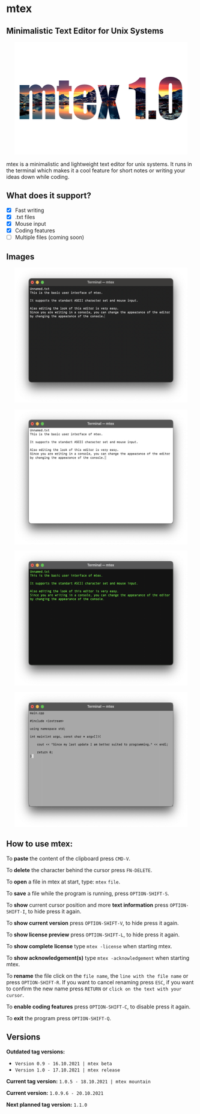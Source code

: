 # mtex

## Minimalistic Text Editor for Unix Systems ##


<p align="center">
  <img width="460" height="300" src="/Images/logo_mtex_1_0.png">
</p>


mtex is a minimalistic and lightweight text editor for unix systems. It runs in the terminal which makes it a cool feature for short notes or writing your ideas down while coding.

## What does it support? ##

- [x] Fast writing
- [x] .txt files
- [x] Mouse input
- [x] Coding features
- [ ] Multiple files (coming soon)

## Images ##

<p align="center">
  <img width="460" height="360" src="/Images/mtex_view_1_0.png">
</p>
<p align="center">
  <img width="460" height="360" src="/Images/mtex_view_1_0(2).png">
</p>
<p align="center">
  <img width="460" height="360" src="/Images/mtex_view_1_0(3).png">
</p>
<p align="center">
  <img width="460" height="360" src="/Images/mtex_view_1_0_5.png">
</p>

## How to use mtex: ##

To **paste** the content of the clipboard press `CMD-V`.

To **delete** the character behind the cursor press `FN-DELETE`.

To **open** a file in mtex at start, type: `mtex` `file`.

To **save** a file while the program is running, press `OPTION-SHIFT-S`.

To **show** current cursor position and more **text information** press `OPTION-SHIFT-I`, to
hide press it again.

To **show current version** press `OPTION-SHIFT-V`, to hide press it again.

To **show license preview** press `OPTION-SHIFT-L`, to hide press it again.

To **show complete license** type `mtex -license` when starting mtex.

To **show acknowledgement(s)** type `mtex -acknowledgement` when starting mtex.

To **rename** the file click on the `file name`, the `line with the file name` or
press `OPTION-SHIFT-R`. If you want to cancel renaming press `ESC`, if you want
to confirm the new name press `RETURN` or `click on the text with your cursor`.

To **enable coding features** press `OPTION-SHIFT-C`, to disable press it again.

To **exit** the program press `OPTION-SHIFT-Q`.

## Versions ##
**Outdated tag versions:**

* `Version 0.9 - 16.10.2021 | mtex beta`
* `Version 1.0 - 17.10.2021 | mtex release`

**Current tag version:** `1.0.5 - 18.10.2021 | mtex mountain`

**Current version:** `1.0.9.6 - 20.10.2021`

**Next planned tag version:** `1.1.0`
